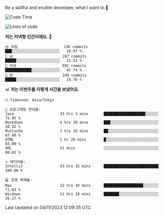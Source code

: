Be a skillful and erudite developer, what I want to.👶

<!--START_SECTION:waka-->
![Code Time](http://img.shields.io/badge/Code%20Time-74%20hrs%2040%20mins-blue)

![Lines of code](https://img.shields.io/badge/%EC%A0%80%EB%8A%94%20%EC%97%AC%ED%83%9C%EA%B9%8C%EC%A7%80%20-726.2%20thousand%20%EC%A4%84%EC%9D%98%20%EC%BD%94%EB%93%9C%EB%A5%BC%20%EC%9E%91%EC%84%B1%ED%96%88%EC%96%B4%EC%9A%94.-blue)

**저는 저녁형 인간이에요. 🦉** 

```text
🌞 아침                     136 commits         ███░░░░░░░░░░░░░░░░░░░░░░   10.97 % 
🌆 낮　                     267 commits         █████░░░░░░░░░░░░░░░░░░░░   21.53 % 
🌃 저녁                     592 commits         ████████████░░░░░░░░░░░░░   47.74 % 
🌙 밤　                     245 commits         █████░░░░░░░░░░░░░░░░░░░░   19.76 % 
```


📊 **저는 이번주를 이렇게 시간을 보냈어요.** 

```text
🕑︎ Timezone: Asia/Tokyo

💬 프로그래밍 언어들: 
Java                     33 hrs 3 mins       ███████████████████░░░░░░   75.85 % 
Markdown                 4 hrs 30 mins       ███░░░░░░░░░░░░░░░░░░░░░░   10.32 % 
Mustache                 3 hrs 26 mins       ██░░░░░░░░░░░░░░░░░░░░░░░   07.88 % 
HTML                     1 hr 20 mins        █░░░░░░░░░░░░░░░░░░░░░░░░   03.09 % 
XML                      21 mins             ░░░░░░░░░░░░░░░░░░░░░░░░░   00.82 % 

🔥 에디터들: 
IntelliJ                 43 hrs 35 mins      █████████████████████████   100.00 % 

💻 운영 체제들: 
Mac                      32 hrs 10 mins      ██████████████████░░░░░░░   73.83 % 
Windows                  11 hrs 24 mins      ███████░░░░░░░░░░░░░░░░░░   26.17 % 
```


 Last Updated on 04/11/2023 12:09:35 UTC
<!--END_SECTION:waka-->
